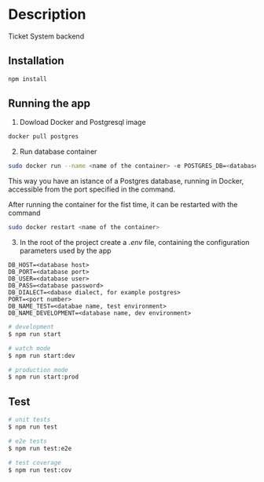 # Description

Ticket System backend

## Installation

```bash
npm install
```

## Running the app

1. Dowload Docker and Postgresql image

  ```sh
  docker pull postgres
  ```

2. Run database container

  ```sh
  sudo docker run --name <name of the container> -e POSTGRES_DB=<database name> -e POSTGRES_USER=<username> -e POSTGRES_PASSWORD=<password> -p <port>:5432 -d postgres
  ```

This way you have an istance of a Postgres database, running in Docker, accessible from the port specified in the command.

After running the container for the fist time, it can be restarted with the command

```sh
sudo docker restart <name of the container>
```

3. In the root of the project create a *.env* file, containing the configuration parameters used by the app
  
  ````
  DB_HOST=<database host>
  DB_PORT=<database port>
  DB_USER=<database user>
  DB_PASS=<database password>
  DB_DIALECT=<dabase dialect, for example postgres>
  PORT=<port number>
  DB_NAME_TEST=<databae name, test environment>
  DB_NAME_DEVELOPMENT=<database name, dev environment>
  ````

```bash
# development
$ npm run start

# watch mode
$ npm run start:dev

# production mode
$ npm run start:prod
```

## Test

```bash
# unit tests
$ npm run test

# e2e tests
$ npm run test:e2e

# test coverage
$ npm run test:cov
```

